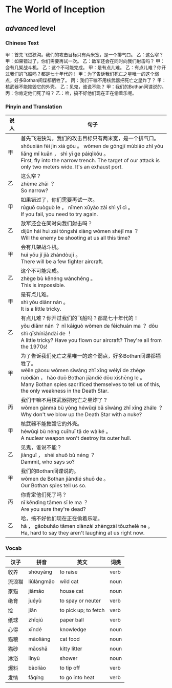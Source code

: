 # The World of Inception
## *advanced* level

### Chinese Text
甲：首先飞进狭沟。我们的攻击目标只有两米宽，是一个排气口。
乙：这么窄？
甲：如果错过了，你们需要再试一次。
乙：敌军还会在同时向我们射击吗？
甲：会有几架战斗机。
乙：这个不可能完成。
甲：是有点儿难。
乙：有点儿难？你开过我们的飞船吗？都是七十年代的！
甲：为了告诉我们死亡之星唯一的这个弱点，好多Bothan间谍都牺牲了。
丙：我们干嘛不用核武器把死亡之星炸了？
甲：核武器不能摧毁它的外壳。
乙：见鬼，谁说不能？
甲：我们的Bothan间谍说的。
丙：你肯定他们死了吗？
乙：哈，搞不好他们现在正在偷着乐呢。

### Pinyin and Translation
|说人|句子|
|----|----|
|甲|首先飞进狭沟。我们的攻击目标只有两米宽，是一个排气口。<br />shǒuxiān fēi jìn xiá gōu 。 wǒmen de gōngjī mùbiāo zhǐ yǒu liǎng mǐ kuān ， shì yī ge páiqìkǒu 。<br />First, fly into the narrow trench. The target of our attack is only two meters wide. It's an exhaust port.|
|乙|这么窄？<br />zhème zhǎi ？<br />So narrow?|
|甲|如果错过了，你们需要再试一次。<br />rúguǒ cuòguò le ， nǐmen xūyào zài shì yī cì 。<br />If you fail, you need to try again.|
|乙|敌军还会在同时向我们射击吗？<br />díjūn hái huì zài tóngshí xiàng wǒmen shèjī ma ？<br />Will the enemy be shooting at us all this time?|
|甲|会有几架战斗机。<br />huì yǒu jǐ jià zhàndòujī 。<br />There will be a few fighter aircraft.|
|乙|这个不可能完成。<br />zhège bù kěnéng wánchéng 。<br />This is impossible.|
|甲|是有点儿难。<br />shì yǒu diǎnr nán 。<br />It is a little tricky.|
|乙|有点儿难？你开过我们的飞船吗？都是七十年代的！<br />yǒu diǎnr nán ？ nǐ kāiguò wǒmen de fēichuán ma ？ dōu shì qīshíniándài de ！<br />A little tricky? Have you flown our aircraft? They're all from the 1970s!|
|甲|为了告诉我们死亡之星唯一的这个弱点，好多Bothan间谍都牺牲了。<br />wèile gàosu wǒmen sǐwáng zhī xīng wéiyī de zhège ruòdiǎn ， hǎo duō Bothan jiàndié dōu xīshēng le 。<br />Many Bothan spies sacrificed themselves to tell us of this, the only weakness in the Death Star.|
|丙|我们干嘛不用核武器把死亡之星炸了？<br />wǒmen gànmá bù yòng héwǔqì bǎ sǐwáng zhī xīng zhále ？<br />Why don't we blow up the Death Star with a nuke?|
|甲|核武器不能摧毁它的外壳。<br />héwǔqì bù néng cuīhuǐ tā de wàiké 。<br />A nuclear weapon won't destroy its outer hull.|
|乙|见鬼，谁说不能？<br />jiànguǐ ， shéi shuō bù néng ？<br />Dammit, who says so?|
|甲|我们的Bothan间谍说的。<br />wǒmen de Bothan jiàndié shuō de 。<br />Our Bothan spies tell us so.|
|丙|你肯定他们死了吗？<br />nǐ kěndìng tāmen sǐ le ma ？<br />Are you sure they're dead?|
|乙|哈，搞不好他们现在正在偷着乐呢。<br />hā ， gǎobuhǎo tāmen xiànzài zhèngzài tōuzhelè ne 。<br />Ha, hard to say they aren't laughing at us right now.|
### Vocab
|汉子|拼音|英文|词类|
|----|----|----|----|
|收养|shōuyǎng|to raise|verb|
|流浪猫|liúlàngmāo|wild cat|noun|
|家猫|jiāmāo|house cat|noun|
|绝育|juéyù|to spay or neuter|verb|
|捡|jiǎn|to pick up; to fetch|verb|
|纸球|zhǐqiú|paper ball|verb|
|心得|xīndé|knowledge|noun|
|猫粮|māoliáng|cat food|noun|
|猫砂|māoshā|kitty litter|noun|
|淋浴|línyù|shower|noun|
|爆料|bàoliào|to tip off|verb|
|发情|fāqíng|to go into heat|verb|